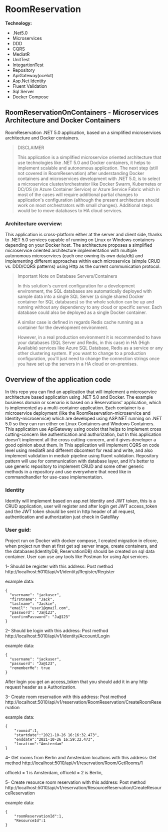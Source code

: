 # RoomReservation
**Technology:**
* .Net5.0
* Microservices
* DDD
* CQRS
* MediatR 
* UnitTest
* IntegartionTest
* Repository
* ApiGateway(ocelot)
* Asp.Net Identity
* Fluent Validation
* Sql Server
* Docker Compose

## RoomReservationOnContainers - Microservices Architecture and Docker Containers 
RoomReservation .NET 5.0 application, based on a simplified microservices architecture and Docker containers.
>DISCLAIMER
>
>This application is a simplified microservice oriented architecture that use technologies like .NET 5.0 and Docker containers, it helps to implement scalable and autonomous application.
The next step (still not covered in RoomReservation) after understanding Docker containers and microservices development with .NET 5.0, is to select a microservice cluster/orchestrator like Docker Swarm, Kubernetes or DC/OS (in Azure Container Service) or Azure Service Fabric which in most of the cases will require additional partial changes to application's configuration (although the present architecture should work on most orchestrators with small changes). Additional steps would be to move databases to HA cloud services.
### Architecture overview: 
This application is cross-platform either at the server and client side, thanks to .NET 5.0 services capable of running on Linux or Windows containers depending on your Docker host. The architecture proposes a simplified microservice oriented architecture implementation with multiple autonomous microservices (each one owning its own data/db) and implementing different approaches within each microservice (simple CRUD vs. DDD/CQRS patterns) using Http as the current communication protocol.

>Important Note on Database Servers/Containers
>
>In this solution's current configuration for a development environment, the SQL databases are automatically deployed with sample data into a single SQL Server  (a single shared Docker container for SQL databases) so the whole solution can be up and running without any dependency to any cloud or specific server. Each database could also be deployed as a single Docker container.
>
>A similar case is defined in regards Redis cache running as a container for the development environment.
>
>However, in a real production environment it is recommended to have your databases (SQL Server and Redis, in this case) in HA (High Available) services like Azure SQL Database, Redis as a service or any other clustering system. If you want to change to a production configuration, you'll just need to change the connection strings once you have set up the servers in a HA cloud or on-premises.

## Overview of the application code
In this repo you can find an application that will implement a microservice architecture based application using .NET 5.0 and Docker.
The example business domain or scenario is based on a Reservations' application, which is implemented as a multi-container application. Each container is a microservice deployment (like the RoomReservation-microservice and Identity-microservice) which are developed using ASP.NET running on .NET 5.0 so they can run either on Linux Containers and Windows Containers.
This application use ApiGateway using ocelot that helps to implement cross cutting-concern like authentication and authorization, but In this application doesn't implement all the cross cutting-concern, and it gives developer a good opinion about them.
In This application will implement CQRS on code level using mediatR and different dbcontext for read and write, and also implement validation in mediatr pipeline using fluent validation.
Repository pattern will use for communication with database layer, and it's better to use generic repository to implement CRUD and some other generic methods in a repository and use everywhere that need like in commandhandler for use-case implementation.

### Identity
Identity will implement based on asp.net Identity and JWT token, this is a CRUD application, user will register and after login get JWT access_token and the JWT token should be sent in http header of all request, authentication and authorization just check in GateWay



### User guid:

Project run on Docker with docker compose, I created migration in efcore, when project run then at first get sql server image, create containers, and the databases(IdentityDB, ReservationDB) should be created on sql data container.
User can use any tools like Postman for using Api services.

1- Should be register with this address: Post method http://localhost:5010/api/v1/identity/Register/Register

example data:

```
{
  "username": "jackuser",
  "firstname": "Jack",
  "lastname": "Jackie",
  "email": "user1@gmail.com",
  "password": "Ja@123",
  "confirmPassword": "Ja@123"
}
```

2- Should be login with this address: Post method http://localhost:5010/api/v1/identity/Account/Login

example data:

```
{
  "username": "jackuser",
  "password": "Ja@123",
  "rememberMe": true
}
```

After login you get an access_token that you should add it in any http request header as a Authorization.

3- Create room reservation with this address: Post method http://localhost:5010/api/v1/reservation/RoomReservation/CreateRoomReservation

example data:

```
{
    "roomid":1,
    "startdate":"2021-10-26 16:16:32.473",
    "enddate":"2021-10-26 16:59:32.473",
    "location":"Amsterdam"
}
```

4- Get rooms from Berlin and Amsterdam locations with this address: Get method http://localhost:5010/api/v1/reservation/Room/GetRooms/1

officeId = 1 is Amsterdam,
officeId = 2 is Berlin,



5- Create resource room reservation with this address:  Post method http://localhost:5010/api/v1/reservation/ResourceReservation/CreateResourceReservation

example data:

```
{
    "roomReservationId":1,
    "ResourceId":1
}
```

